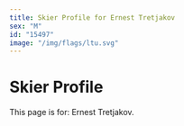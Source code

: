 ```yaml
---
title: Skier Profile for Ernest Tretjakov
sex: "M"
id: "15497"
image: "/img/flags/ltu.svg" 
---
```


# Skier Profile

This page is for: Ernest Tretjakov.
    